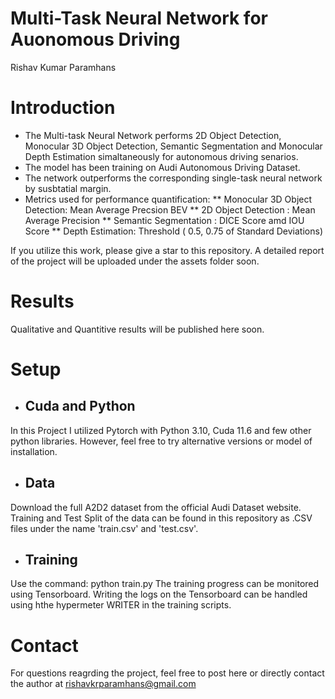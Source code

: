 # Multi-Task Neural Network for Auonomous Driving

Rishav Kumar Paramhans

# Introduction

* The Multi-task Neural Network performs 2D Object Detection, Monocular 3D Object Detection, Semantic Segmentation and Monocular Depth Estimation simaltaneously for autonomous driving senarios. 
* The model has been training on Audi Autonomous Driving Dataset.
* The network outperforms the corresponding single-task neural network by susbtatial margin. 
* Metrics used for performance quantification:
   ** Monocular 3D Object Detection: Mean Average Precsion BEV
   ** 2D Object Detection : Mean Average Precision
   ** Semantic Segmentation : DICE Score amd IOU Score
   ** Depth Estimation: Threshold ( 0.5, 0.75 of Standard Deviations)

If you utilize this work, please give a star to this repository.
A detailed report of the project will be uploaded under the assets folder soon.

# Results
Qualitative and Quantitive results will be published here soon.

# Setup
* ## Cuda and Python
In this Project I utilized Pytorch with Python 3.10, Cuda 11.6 and few other python libraries. However, feel free to try alternative versions or model of installation.

* ## Data
Download the full A2D2 dataset from the official Audi Dataset website. Training and Test Split of the data can be found in this repository as .CSV files under the name 'train.csv' and 'test.csv'.

* ## Training
Use the command: python train.py
The training progress can be monitored using Tensorboard. Writing the logs on the Tensorboard can be handled using hthe hypermeter WRITER in the training scripts.

# Contact
For questions reagrding the project, feel free to post here or directly contact the author at rishavkrparamhans@gmail.com
